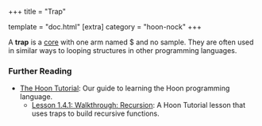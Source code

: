 +++
title = "Trap"

template = "doc.html"
[extra]
category = "hoon-nock"
+++

A **trap** is a [core](../core) with one arm named $ and no sample. They are often used in similar ways to looping structures in other programming languages.

### Further Reading

- [The Hoon Tutorial](@/docs/hoon/hoon-school/_index.md): Our guide to learning the Hoon programming language.
  - [Lesson 1.4.1: Walkthrough: Recursion](@/docs/hoon/hoon-school/recursion.md): A Hoon Tutorial lesson that uses traps to build recursive functions.
